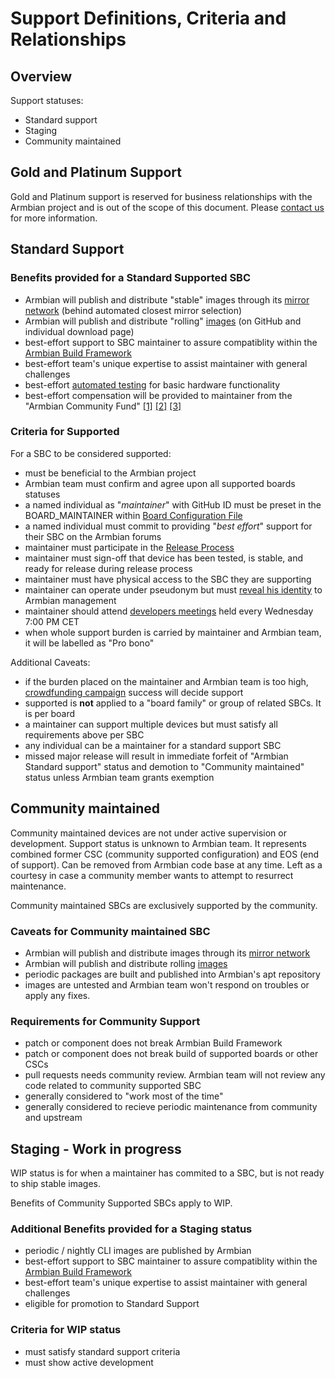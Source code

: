 # Support Definitions, Criteria and Relationships 

## Overview

Support statuses:

- Standard support
- Staging
- Community maintained

## Gold and Platinum Support

Gold and Platinum support is reserved for business relationships with the Armbian project and is out of the scope of this document. Please [contact us](https://www.armbian.com/contact/) for more information.

## Standard Support

### Benefits provided for a Standard Supported SBC

* Armbian will publish and distribute "stable" images through its [mirror network](https://github.com/armbian/mirror) (behind automated closest mirror selection)
* Armbian will publish and distribute "rolling" [images](https://github.com/armbian/os/releases/latest) (on GitHub and individual download page)
* best-effort support to SBC maintainer to assure compatiblity within the [Armbian Build Framework](https://github.com/armbian/build)
* best-effort team's unique expertise to assist maintainer with general challenges
* best-effort [automated testing](https://github.com/armbian/os#latest-smoke-tests-results) for basic hardware functionality
* best-effort compensation will be provided to maintainer from the "Armbian Community Fund" [[1]](https://github.com/sponsors/armbian) [[2]](https://liberapay.com/armbian) [[3]](https://forum.armbian.com/crowdfunding/)

### Criteria for Supported

For a SBC to be considered supported:

* must be beneficial to the Armbian project
* Armbian team must confirm and agree upon all supported boards statuses
* a named individual as "*maintainer*" with GitHub ID must be preset in the BOARD_MAINTAINER within [Board Configuration File](https://github.com/armbian/build/tree/main/config/boards)
* a named individual must commit to providing "*best effort*" support for their SBC on the Armbian forums
* maintainer must participate in the [Release Process](https://docs.armbian.com/Process_Release-Model/#release-coordinating)
* maintainer must sign-off that device has been tested, is stable, and ready for release during release process
* maintainer must have physical access to the SBC they are supporting
* maintainer can operate under pseudonym but must [reveal his identity](https://www.armbian.com/update-data/) to Armbian management
* maintainer should attend [developers meetings](https://forum.armbian.com/events/) held every Wednesday 7:00 PM CET
* when whole support burden is carried by maintainer and Armbian team, it will be labelled as "Pro bono"

Additional Caveats:

* if the burden placed on the maintainer and Armbian team is too high, [crowdfunding campaign](https://forum.armbian.com/crowdfunding/) success will decide support
* supported is **not** applied to a "board family" or group of related SBCs. It is per board
* a maintainer can support multiple devices but must satisfy all requirements above per SBC
* any individual can be a maintainer for a standard support SBC
* missed major release will result in immediate forfeit of "Armbian Standard support" status and demotion to "Community maintained" status unless Armbian team grants exemption

## Community maintained

Community maintained devices are not under active supervision or development. Support status is unknown to Armbian team. It represents combined former CSC (community supported configuration) and EOS (end of support). Can be removed from Armbian code base at any time. Left as a courtesy in case a community member wants to attempt to resurrect maintenance.

Community maintained SBCs are exclusively supported by the community.

### Caveats for Community maintained SBC

* Armbian will publish and distribute images through its [mirror network](https://github.com/armbian/mirror)
* Armbian will publish and distribute rolling [images](https://github.com/armbian/os/releases/latest) 
* periodic packages are built and published into Armbian's apt repository
* images are untested and Armbian team won't respond on troubles or apply any fixes.

### Requirements for Community Support

* patch or component does not break Armbian Build Framework
* patch or component does not break build of supported boards or other CSCs
* pull requests needs community review. Armbian team will not review any code related to community supported SBC
* generally considered to "work most of the time"
* generally considered to recieve periodic maintenance from community and upstream

## Staging - Work in progress

WIP status is for when a maintainer has commited to a SBC, but is not ready to ship stable images.

Benefits of Community Supported SBCs apply to WIP.

### Additional Benefits provided for a Staging status

* periodic / nightly CLI images are published by Armbian
* best-effort support to SBC maintainer to assure compatiblity within the [Armbian Build Framework](https://github.com/armbian/build)
* best-effort team's unique expertise to assist maintainer with general challenges
* eligible for promotion to Standard Support

### Criteria for WIP status

* must satisfy standard support criteria
* must show active development
